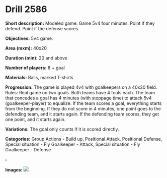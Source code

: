 # Drill 2586

**Short description:**
Modeled game. Game 5v4 four minutes. Point if they defend. Point if the defense scores.

**Objectives:**
5v4 game.

**Area (mxm):**
40x20

**Duration (min):**
20 and above

**Number of players:**
8 + goal

**Materials:**
Balls, marked T-shirts

**Progression:**
The game is played 4v4 with goalkeepers on a 40x20 field. Rules: Real game on two goals. Both teams have 4 fouls each. The team that concedes a goal has 4 minutes (with stoppage time) to attack 5v4 (goalkeeper-player) to equalize. If the team scores a goal, everything starts from the beginning. If they do not score in 4 minutes, one point goes to the defending team, and it starts again. If the defending team scores, they get one point, and it starts again.

**Variations:**
The goal only counts if it is scored directly.

**Categories:**
Group Actions - Build up, Positional Attack, Positional Defense, Special situation - Fly Goalkeeper - Attack, Special situation - Fly Goalkeeper - Defense

**:**


**Images:**
![](https://www.coachingfutsal.com/\images\5618cb10-e932-4ea4-9afd-7af8f64f1550_317.png)

